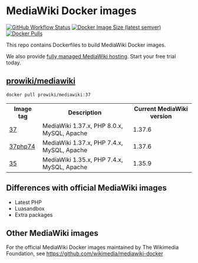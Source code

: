 # MediaWiki Docker images
 
[![GitHub Workflow Status](https://img.shields.io/github/actions/workflow/status/ProfessionalWiki/mw-docker/build.yml?branch=master)](https://github.com/ProfessionalWiki/mw-docker/actions?query=workflow%3A"Docker+Build")
[![Docker Image Size (latest semver)](https://img.shields.io/docker/image-size/prowiki/mediawiki)](https://hub.docker.com/r/prowiki/mediawiki)
[![Docker Pulls](https://img.shields.io/docker/pulls/prowiki/mediawiki)](https://hub.docker.com/r/prowiki/mediawiki)

This repo contains Dockerfiles to build MediaWiki Docker images.

We also provide [fully managed MediaWiki hosting](https://www.pro.wiki/). Start your free trial today.

## [prowiki/mediawiki](https://hub.docker.com/r/prowiki/mediawiki)

    docker pull prowiki/mediawiki:37

<table>
	<tr>
		<th>Image tag</th>
		<th>Description</th>
		<th>Current MediaWiki version</th>
	</tr>
	<tr>
		<td><a href="https://hub.docker.com/repository/docker/prowiki/mediawiki/tags?page=1&name=37">37</a></td>
		<td>MediaWiki 1.37.x, PHP 8.0.x, MySQL, Apache</td>
		<td>1.37.6</td>
	</tr>
	<tr>
		<td><a href="https://hub.docker.com/repository/docker/prowiki/mediawiki/tags?page=1&name=37php74">37php74</a></td>
		<td>MediaWiki 1.37.x, PHP 7.4.x, MySQL, Apache</td>
        <td>1.37.6</td>
	</tr>
	<tr>
		<td><a href="https://hub.docker.com/repository/docker/prowiki/mediawiki/tags?page=1&name=35">35</a></td>
		<td>MediaWiki 1.35.x, PHP 7.4.x, MySQL, Apache</td>
        <td>1.35.9</td>
	</tr>
</table>

## Differences with official MediaWiki images

* Latest PHP
* Luasandbox
* Extra packages

## Other MediaWiki images

For the official MediaWiki Docker images maintained by The Wikimedia Foundation, see https://github.com/wikimedia/mediawiki-docker

